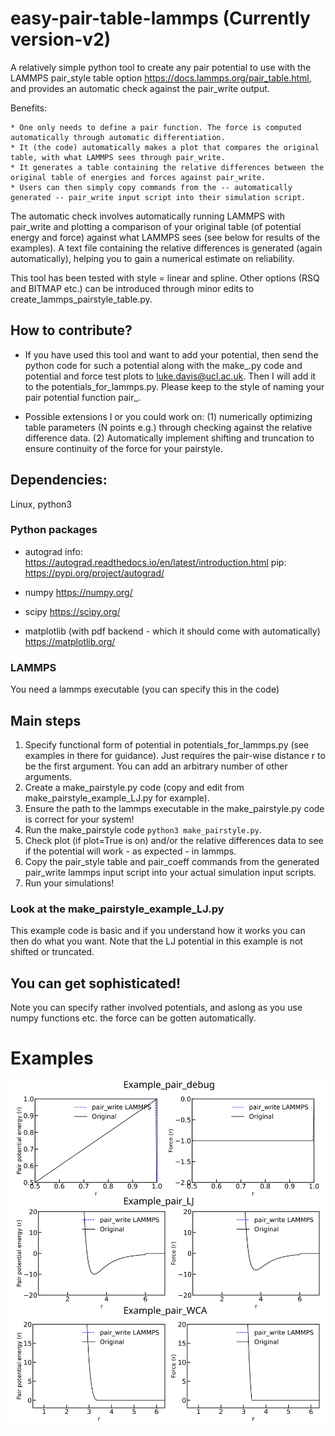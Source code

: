 # easy-pair-table-lammps (Currently version-v2)
A relatively simple python tool to create any pair potential to use with the LAMMPS pair_style table option https://docs.lammps.org/pair_table.html, and provides an automatic check against the pair_write output.

Benefits:

    * One only needs to define a pair function. The force is computed automatically through automatic differentiation.
    * It (the code) automatically makes a plot that compares the original table, with what LAMMPS sees through pair_write.
    * It generates a table containing the relative differences between the original table of energies and forces against pair_write.
    * Users can then simply copy commands from the -- automatically generated -- pair_write input script into their simulation script.


The automatic check involves automatically running LAMMPS with pair_write and plotting a comparison of your original table (of potential energy and force) against what LAMMPS sees (see below for results of the examples). A text file containing the relative differences is generated (again automatically), helping you to gain a numerical estimate on reliability.

This tool has been tested with style = linear and spline. Other options (RSQ and BITMAP etc.) can be introduced through minor edits to create_lammps_pairstyle_table.py.

## How to contribute?

* If you have used this tool and want to add your potential, then send  the python code for such a potential along with the make_<your-potential>.py code and potential and force test plots to luke.davis@ucl.ac.uk. Then I will add it to the potentials_for_lammps.py. Please keep to the style of naming your pair potential function pair_<name>.

* Possible extensions I or you could work on: (1) numerically optimizing table parameters (N points e.g.) through checking against the relative difference data. (2) Automatically implement shifting and truncation to ensure continuity of the force for your pairstyle.

## Dependencies:
Linux, python3
### Python packages
* autograd  info: https://autograd.readthedocs.io/en/latest/introduction.html pip: https://pypi.org/project/autograd/

* numpy https://numpy.org/

* scipy https://scipy.org/

* matplotlib (with pdf backend - which it should come with automatically) https://matplotlib.org/

### LAMMPS
You need a lammps executable (you can specify this in the code)

## Main steps

1. Specify functional form of potential in potentials_for_lammps.py (see examples in there for guidance). Just requires the pair-wise distance r to be the first argument. You can add an arbitrary number of other arguments.
2. Create a make_pairstyle.py code (copy and edit from make_pairstyle_example_LJ.py for example).
3. Ensure the path to the lammps executable in the make_pairstyle.py code is correct for your system!
4. Run the make_pairstyle code `python3 make_pairstyle.py`.
5. Check plot (if plot=True is on) and/or the relative differences data to see if the potential will work - as expected - in lammps.
6. Copy the pair_style table and pair_coeff commands from the generated pair_write lammps input script into your actual simulation input scripts.
7. Run your simulations!

### Look at the make_pairstyle_example_LJ.py

This example code is basic and if you understand how it works you can then do what you want. Note that the LJ potential in this example is not shifted or truncated.

## You can get sophisticated!

Note you can specify rather involved potentials, and aslong as you use numpy functions etc. the force can be gotten automatically.

# Examples

![Plot](Examples.png?raw=true "Title")
